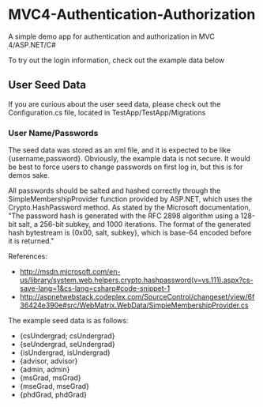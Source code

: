 MVC4-Authentication-Authorization
=================================

A simple demo app for authentication and authorization in MVC 4/ASP.NET/C#

To try out the login information, check out the example data below

## User Seed Data

If you are curious about the user seed data, please check out the Configuration.cs file, located in TestApp/TestApp/Migrations

### User Name/Passwords

The seed data was stored as an xml file, and it is expected to be like {username,password}. Obviously, the example data is not secure. It would be best to force users to change passwords on first log in, but this is for demos sake.

All passwords should be salted and hashed correctly through the SimpleMembershipProvider function provided by ASP.NET, which uses the Crypto.HashPassword method. As stated by the Microsoft documentation, "The password hash is generated with the RFC 2898 algorithm using a 128-bit salt, a 256-bit subkey, and 1000 iterations. The format of the generated hash bytestream is {0x00, salt, subkey}, which is base-64 encoded before it is returned."

References:

- http://msdn.microsoft.com/en-us/library/system.web.helpers.crypto.hashpassword(v=vs.111).aspx?cs-save-lang=1&cs-lang=csharp#code-snippet-1
- http://aspnetwebstack.codeplex.com/SourceControl/changeset/view/6f36424e390e#src/WebMatrix.WebData/SimpleMembershipProvider.cs

The example seed data is as follows:

- {csUndergrad; csUndergrad}
- {seUndergrad, seUndergrad}
- {isUndergrad, isUndergrad}
- {advisor, advisor}
- {admin, admin}
- {msGrad, msGrad}
- {mseGrad, mseGrad}
- {phdGrad, phdGrad}
